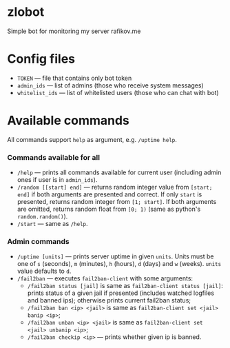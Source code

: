 zlobot
======

Simple bot for monitoring my server rafikov.me

Config files
================

* `TOKEN` — file that contains only bot token
* `admin_ids` — list of admins (those who receive system messages)
* `whitelist_ids` — list of whitelisted users (those who can chat with bot)

Available commands
==================

All commands support `help` as argument, e.g. `/uptime help`.

### Commands available for all

* `/help` — prints all commands available for current 
    user (including admin ones if user is in `admin_ids`).
* `/random [[start] end]` — returns random integer value from
    `[start; end]` if both arguments are presented and correct.
    If only `start` is presented, returns random integer from
    `[1; start]`.
    If both arguments are omitted, returns random float from
    `[0; 1)` (same as python's `random.random()`).
* `/start` — same as `/help`.

### Admin commands

* `/uptime [units]` — prints server uptime in given `units`.
    Units must be one of `s` (seconds), `m` (minutes), 
    `h` (hours), `d` (days) and `w` (weeks). `units` value
    defaults to `d`.
* `/fail2ban` — executes `fail2ban-client` with some arguments:
    * `/fail2ban status [jail]` is same as `fail2ban-client status [jail]`:
        prints status of a given jail if presented (includes
        watched logfiles and banned ips); otherwise prints
        current fail2ban status;
    * `/fail2ban ban <ip> <jail>` is same as
        `fail2ban-client set <jail> banip <ip>`;
    * `/fail2ban unban <ip> <jail>` is same as
        `fail2ban-client set <jail> unbanip <ip>`;
    * `/fail2ban checkip <ip>` — prints whether given ip is banned.
